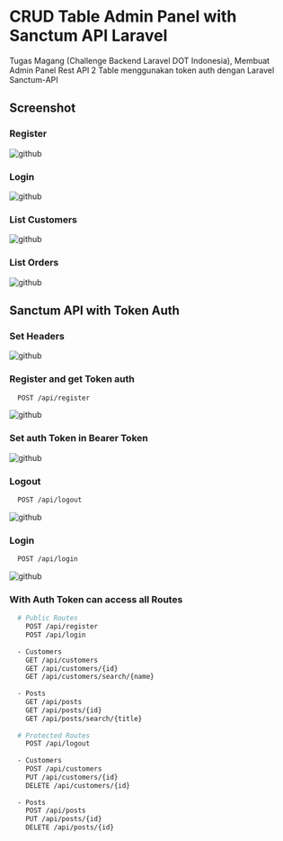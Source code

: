 # CRUD Table Admin Panel with Sanctum API Laravel

Tugas Magang (Challenge Backend Laravel DOT Indonesia), Membuat Admin Panel Rest API 2 Table menggunakan token auth dengan Laravel Sanctum-API

## Screenshot

### Register

![github](https://user-images.githubusercontent.com/108115133/183000897-d44f019b-964b-4dc2-97c1-aee1823f940a.PNG)

### Login

![github](https://user-images.githubusercontent.com/108115133/183001042-2504b424-ff42-4c51-8269-8f61564e3aa1.PNG)

### List Customers

![github](https://user-images.githubusercontent.com/108115133/183001130-70230053-4a5d-49c5-9f09-effd79d836a3.PNG)

### List Orders

![github](https://user-images.githubusercontent.com/108115133/183001209-45f21a6b-77da-43d7-b63d-d098f978e575.PNG)

## Sanctum API with Token Auth

### Set Headers

![github](https://user-images.githubusercontent.com/108115133/183001517-4781454b-e99f-4732-a88d-e6b168e9c786.PNG)

### Register and get Token auth

```bash
  POST /api/register
```

![github](https://user-images.githubusercontent.com/108115133/183002492-7533424a-2d80-40aa-b94d-36db8910ab4b.PNG)

### Set auth Token in Bearer Token

![github](https://user-images.githubusercontent.com/108115133/183002663-7cffccb7-f4ab-4738-8501-ef8ead0b9e90.PNG)

### Logout

```bash
  POST /api/logout
```

![github](https://user-images.githubusercontent.com/108115133/183007753-2bf016bb-269b-460e-8cba-6c87c0c5ddd4.PNG)

### Login

```bash
  POST /api/login
```

![github](https://user-images.githubusercontent.com/108115133/183007819-b997c740-890b-44b1-b071-4201b7452143.PNG)

### With Auth Token can access all Routes

```bash
  # Public Routes
    POST /api/register
    POST /api/login
    
  - Customers
    GET /api/customers
    GET /api/customers/{id}
    GET /api/customers/search/{name}
    
  - Posts
    GET /api/posts
    GET /api/posts/{id}
    GET /api/posts/search/{title}
    
  # Protected Routes
    POST /api/logout
    
  - Customers
    POST /api/customers
    PUT /api/customers/{id}
    DELETE /api/customers/{id}
    
  - Posts
    POST /api/posts
    PUT /api/posts/{id}
    DELETE /api/posts/{id}
```
